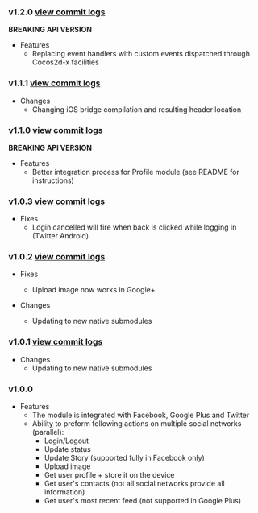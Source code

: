### v1.2.0 [view commit logs](https://github.com/soomla/cocos2dx-profile/compare/v1.1.1...v1.2.0)

**BREAKING API VERSION**

* Features
  * Replacing event handlers with custom events dispatched through Cocos2d-x facilities

### v1.1.1 [view commit logs](https://github.com/soomla/cocos2dx-profile/compare/v1.1.0...v1.1.1)

* Changes
  * Changing iOS bridge compilation and resulting header location

### v1.1.0 [view commit logs](https://github.com/soomla/cocos2dx-profile/compare/v1.0.3...v1.1.0)

**BREAKING API VERSION**

* Features
  * Better integration process for Profile module (see README for instructions)

### v1.0.3 [view commit logs](https://github.com/soomla/cocos2dx-profile/compare/v1.0.2...v1.0.3)

* Fixes
  * Login cancelled will fire when back is clicked while logging in (Twitter Android)

### v1.0.2 [view commit logs](https://github.com/soomla/cocos2dx-profile/compare/v1.0.1...v1.0.2)

* Fixes
  * Upload image now works in Google+

* Changes
  * Updating to new native submodules

### v1.0.1 [view commit logs](https://github.com/soomla/cocos2dx-profile/compare/v1.0.0...v1.0.1)

* Changes
  * Updating to new native submodules

### v1.0.0
* Features
  * The module is integrated with Facebook, Google Plus and Twitter
  * Ability to preform following actions on multiple social networks (parallel):
    * Login/Logout
    * Update status
    * Update Story (supported fully in Facebook only)
    * Upload image
    * Get user profile + store it on the device
    * Get user's contacts (not all social networks provide all information)
    * Get user's most recent feed (not supported in Google Plus)
